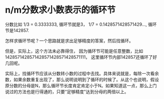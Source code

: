 # n/m分数求小数表示的循环节

分数比如 1/3 = 0.3333333, 循环节就是3， 1/7 = 0.1428571428571429..., 循环节是142857. 

怎样求循环节呢？一个思路就是求出足够精度的答案，然后找循环。

但是，实际上，这个方法未必靠得住， 因为循环节可能是任意整数，比如1428571428571428571428571428571111， 这里循环节内部142857还循环了好几回呢。

实际上，找循环节应该从分数转小数的过程中去找。具体来说就是，每除一次看余数，如果余数重复出现了，那么说明说明到了循环的时候了。从这个也说明，假设原分数的分母是N，那么循环节长度肯定肯定小于N。如果知道这一点，那么上门说过的方法也是行得通的，只要“足够精度"达到分母的两倍以上。

